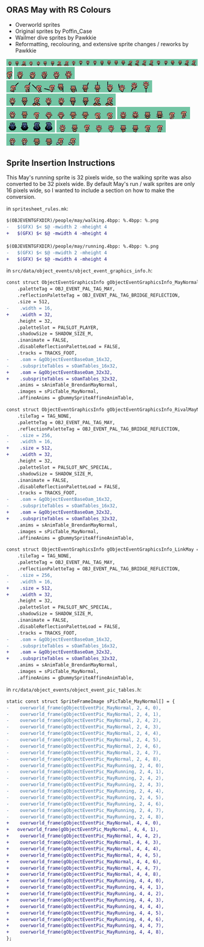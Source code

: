 ## ORAS May with RS Colours
- Overworld sprites
- Original sprites by Poffin_Case
- Wailmer dive sprites by Pawkkie
- Reformatting, recolouring, and extensive sprite changes / reworks by Pawkkie

![acro_bike.png](acro_bike.png)
![decorating.png](decorating.png)
![field_move.png](field_move.png)
![fishing.png](fishing.png)
![mach_bike.png](mach_bike.png)
![running.png](running.png)
![surfing.png](surfing.png)
![underwater.png](underwater.png)
![walking.png](walking.png)
![watering.png](watering.png)

## Sprite Insertion Instructions
This May's running sprite is 32 pixels wide, so the walking sprite was also converted to be 32 pixels wide. By default May's run / walk sprites are only 16 pixels wide, so I wanted to include a section on how to make the conversion.

in `spritesheet_rules.mk`:
```diff
$(OBJEVENTGFXDIR)/people/may/walking.4bpp: %.4bpp: %.png
-	$(GFX) $< $@ -mwidth 2 -mheight 4
+	$(GFX) $< $@ -mwidth 4 -mheight 4

$(OBJEVENTGFXDIR)/people/may/running.4bpp: %.4bpp: %.png
-	$(GFX) $< $@ -mwidth 2 -mheight 4
+	$(GFX) $< $@ -mwidth 4 -mheight 4
```

in `src/data/object_events/object_event_graphics_info.h`:
```diff
const struct ObjectEventGraphicsInfo gObjectEventGraphicsInfo_MayNormal = {
    .paletteTag = OBJ_EVENT_PAL_TAG_MAY,
    .reflectionPaletteTag = OBJ_EVENT_PAL_TAG_BRIDGE_REFLECTION,
    .size = 512,
-    .width = 16,
+    .width = 32,
    .height = 32,
    .paletteSlot = PALSLOT_PLAYER,
    .shadowSize = SHADOW_SIZE_M,
    .inanimate = FALSE,
    .disableReflectionPaletteLoad = FALSE,
    .tracks = TRACKS_FOOT,
-    .oam = &gObjectEventBaseOam_16x32,
-    .subspriteTables = sOamTables_16x32,
+    .oam = &gObjectEventBaseOam_32x32,
+    .subspriteTables = sOamTables_32x32,
    .anims = sAnimTable_BrendanMayNormal,
    .images = sPicTable_MayNormal,
    .affineAnims = gDummySpriteAffineAnimTable,
```
```diff
const struct ObjectEventGraphicsInfo gObjectEventGraphicsInfo_RivalMayNormal = {
    .tileTag = TAG_NONE,
    .paletteTag = OBJ_EVENT_PAL_TAG_MAY,
    .reflectionPaletteTag = OBJ_EVENT_PAL_TAG_BRIDGE_REFLECTION,
-    .size = 256,
-    .width = 16,
+    .size = 512,
+    .width = 32,
    .height = 32,
    .paletteSlot = PALSLOT_NPC_SPECIAL,
    .shadowSize = SHADOW_SIZE_M,
    .inanimate = FALSE,
    .disableReflectionPaletteLoad = FALSE,
    .tracks = TRACKS_FOOT,
-    .oam = &gObjectEventBaseOam_16x32,
-    .subspriteTables = sOamTables_16x32,
+    .oam = &gObjectEventBaseOam_32x32,
+    .subspriteTables = sOamTables_32x32,
    .anims = sAnimTable_BrendanMayNormal,
    .images = sPicTable_MayNormal,
    .affineAnims = gDummySpriteAffineAnimTable,
```
```diff
const struct ObjectEventGraphicsInfo gObjectEventGraphicsInfo_LinkMay = {
    .tileTag = TAG_NONE,
    .paletteTag = OBJ_EVENT_PAL_TAG_MAY,
    .reflectionPaletteTag = OBJ_EVENT_PAL_TAG_BRIDGE_REFLECTION,
-    .size = 256,
-    .width = 16,
+    .size = 512,
+    .width = 32,
    .height = 32,
    .paletteSlot = PALSLOT_NPC_SPECIAL,
    .shadowSize = SHADOW_SIZE_M,
    .inanimate = FALSE,
    .disableReflectionPaletteLoad = FALSE,
    .tracks = TRACKS_FOOT,
-    .oam = &gObjectEventBaseOam_16x32,
-    .subspriteTables = sOamTables_16x32,
+    .oam = &gObjectEventBaseOam_32x32,
+    .subspriteTables = sOamTables_32x32,
    .anims = sAnimTable_BrendanMayNormal,
    .images = sPicTable_MayNormal,
    .affineAnims = gDummySpriteAffineAnimTable,
```
in `rc/data/object_events/object_event_pic_tables.h`:
```diff
static const struct SpriteFrameImage sPicTable_MayNormal[] = {
-    overworld_frame(gObjectEventPic_MayNormal, 2, 4, 0),
-    overworld_frame(gObjectEventPic_MayNormal, 2, 4, 1),
-    overworld_frame(gObjectEventPic_MayNormal, 2, 4, 2),
-    overworld_frame(gObjectEventPic_MayNormal, 2, 4, 3),
-    overworld_frame(gObjectEventPic_MayNormal, 2, 4, 4),
-    overworld_frame(gObjectEventPic_MayNormal, 2, 4, 5),
-    overworld_frame(gObjectEventPic_MayNormal, 2, 4, 6),
-    overworld_frame(gObjectEventPic_MayNormal, 2, 4, 7),
-    overworld_frame(gObjectEventPic_MayNormal, 2, 4, 8),
-    overworld_frame(gObjectEventPic_MayRunning, 2, 4, 0),
-    overworld_frame(gObjectEventPic_MayRunning, 2, 4, 1),
-    overworld_frame(gObjectEventPic_MayRunning, 2, 4, 2),
-    overworld_frame(gObjectEventPic_MayRunning, 2, 4, 3),
-    overworld_frame(gObjectEventPic_MayRunning, 2, 4, 4),
-    overworld_frame(gObjectEventPic_MayRunning, 2, 4, 5),
-    overworld_frame(gObjectEventPic_MayRunning, 2, 4, 6),
-    overworld_frame(gObjectEventPic_MayRunning, 2, 4, 7),
-    overworld_frame(gObjectEventPic_MayRunning, 2, 4, 8),
+    overworld_frame(gObjectEventPic_MayNormal, 4, 4, 0),
+   overworld_frame(gObjectEventPic_MayNormal, 4, 4, 1),
+    overworld_frame(gObjectEventPic_MayNormal, 4, 4, 2),
+    overworld_frame(gObjectEventPic_MayNormal, 4, 4, 3),
+    overworld_frame(gObjectEventPic_MayNormal, 4, 4, 4),
+    overworld_frame(gObjectEventPic_MayNormal, 4, 4, 5),
+    overworld_frame(gObjectEventPic_MayNormal, 4, 4, 6),
+    overworld_frame(gObjectEventPic_MayNormal, 4, 4, 7),
+    overworld_frame(gObjectEventPic_MayNormal, 4, 4, 8),
+    overworld_frame(gObjectEventPic_MayRunning, 4, 4, 0),
+    overworld_frame(gObjectEventPic_MayRunning, 4, 4, 1),
+    overworld_frame(gObjectEventPic_MayRunning, 4, 4, 2),
+    overworld_frame(gObjectEventPic_MayRunning, 4, 4, 3),
+    overworld_frame(gObjectEventPic_MayRunning, 4, 4, 4),
+    overworld_frame(gObjectEventPic_MayRunning, 4, 4, 5),
+    overworld_frame(gObjectEventPic_MayRunning, 4, 4, 6),
+    overworld_frame(gObjectEventPic_MayRunning, 4, 4, 7),
+    overworld_frame(gObjectEventPic_MayRunning, 4, 4, 8),
};
```
